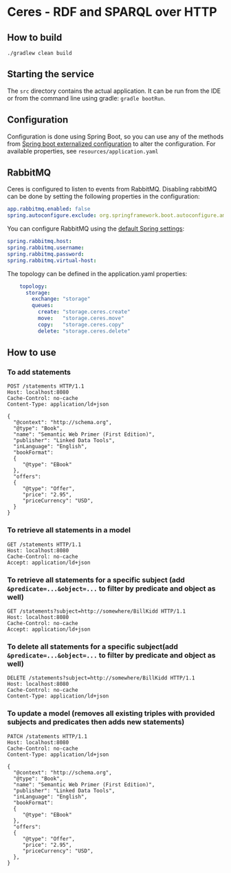 # Ceres - RDF and SPARQL over HTTP

## How to build

`./gradlew clean build`


## Starting the service
The `src` directory contains the actual application. It can be run from the IDE or from the command line
using gradle: `gradle bootRun`.

## Configuration

Configuration is done using Spring Boot, so you can use any of the methods from [Spring boot externalized configuration](https://docs.spring.io/spring-boot/docs/current/reference/html/boot-features-external-config.html)
to alter the configuration. For available properties, see `resources/application.yaml`

## RabbitMQ
Ceres is configured to listen to events from RabbitMQ. Disabling rabbitMQ can be done by setting
the following properties in the configuration:

```yaml
app.rabbitmq.enabled: false
spring.autoconfigure.exclude: org.springframework.boot.autoconfigure.amqp.RabbitAutoConfiguration
```

You can configure RabbitMQ using the [default Spring settings](https://docs.spring.io/spring-boot/docs/current/reference/html/common-application-properties.html#common-application-properties):

```yaml
spring.rabbitmq.host:
spring.rabbitmq.username:
spring.rabbitmq.password:
spring.rabbitmq.virtual-host:
```

The topology can be defined in the application.yaml properties:

```yaml
    topology:
      storage:
        exchange: "storage"
        queues:
          create: "storage.ceres.create"
          move:   "storage.ceres.move"
          copy:   "storage.ceres.copy"
          delete: "storage.ceres.delete"
```


## How to use

### To add statements

```
POST /statements HTTP/1.1
Host: localhost:8080
Cache-Control: no-cache
Content-Type: application/ld+json

{
  "@context": "http://schema.org",
  "@type": "Book",
  "name": "Semantic Web Primer (First Edition)",
  "publisher": "Linked Data Tools",
  "inLanguage": "English",
  "bookFormat":
  {
     "@type": "EBook"
  },
  "offers":
  {
     "@type": "Offer",
     "price": "2.95",
     "priceCurrency": "USD",
  }
}
```

### To retrieve all statements in a model

```
GET /statements HTTP/1.1
Host: localhost:8080
Cache-Control: no-cache
Accept: application/ld+json
```

### To retrieve all statements for a specific subject (add `&predicate=...&object=...` to filter by predicate and object as well)

```
GET /statements?subject=http://somewhere/BillKidd HTTP/1.1
Host: localhost:8080
Cache-Control: no-cache
Accept: application/ld+json
```


### To delete all statements for a specific subject(add `&predicate=...&object=...` to filter by predicate and object as well)

```
DELETE /statements?subject=http://somewhere/BillKidd HTTP/1.1
Host: localhost:8080
Cache-Control: no-cache
Content-Type: application/ld+json
```

### To update a model (removes all existing triples with provided subjects and predicates then adds new statements)


```
PATCH /statements HTTP/1.1
Host: localhost:8080
Cache-Control: no-cache
Content-Type: application/ld+json

{
  "@context": "http://schema.org",
  "@type": "Book",
  "name": "Semantic Web Primer (First Edition)",
  "publisher": "Linked Data Tools",
  "inLanguage": "English",
  "bookFormat":
  {
     "@type": "EBook"
  },
  "offers":
  {
     "@type": "Offer",
     "price": "2.95",
     "priceCurrency": "USD",
  },
}
```
